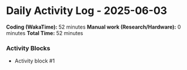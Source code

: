 # Daily Activity Log - 2025-06-03

**Coding (WakaTime):** 52 minutes
**Manual work (Research/Hardware):** 0 minutes
**Total Time:** 52 minutes

### Activity Blocks
- Activity block #1
